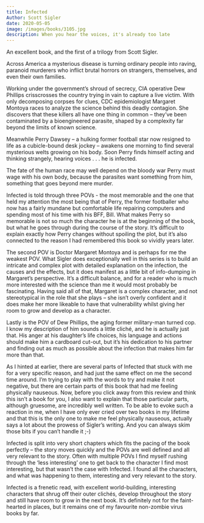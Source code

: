 ```yaml
---
title: Infected
Author: Scott Sigler
date: 2020-05-05
image: /images/books/3105.jpg
description: When you hear the voices, it's already too late
---
```


An excellent book, and the first of a trilogy from Scott Sigler.

Across America a mysterious disease is turning ordinary people into raving, paranoid murderers who inflict brutal horrors on strangers, themselves, and even their own families.

Working under the government’s shroud of secrecy, CIA operative Dew Phillips crisscrosses the country trying in vain to capture a live victim. With only decomposing corpses for clues, CDC epidemiologist Margaret Montoya races to analyze the science behind this deadly contagion. She discovers that these killers all have one thing in common – they’ve been contaminated by a bioengineered parasite, shaped by a complexity far beyond the limits of known science.

Meanwhile Perry Dawsey – a hulking former football star now resigned to life as a cubicle-bound desk jockey – awakens one morning to find several mysterious welts growing on his body. Soon Perry finds himself acting and thinking strangely, hearing voices . . . he is infected.

The fate of the human race may well depend on the bloody war Perry must wage with his own body, because the parasites want something from him, something that goes beyond mere murder.

Infected is told through three POVs - the most memorable and the one that held my attention the most being that of Perry, the former footballer who now has a fairly mundane but comfortable life repairing computers and spending most of his time with his BFF, Bill. What makes Perry so memorable is not so much the character he is at the beginning of the book, but what he goes through during the course of the story. It’s difficult to explain exactly how Perry changes without spoiling the plot, but it’s also connected to the reason I had remembered this book so vividly years later.

The second POV is Doctor Margaret Montoya and is perhaps for me the weakest POV. What Sigler does exceptionally well in this series is to build an intricate and complex plot with detailed explanation on the infection, the causes and the effects, but it does manifest as a little bit of info-dumping in Margaret’s perspective. It’s a difficult balance, and for a reader who is much more interested with the science than me it would most probably be fascinating. Having said all of that, Margaret is a complex character, and not stereotypical in the role that she plays – she isn’t overly confident and it does make her more likeable to have that vulnerability whilst giving her room to grow and develop as a character.

Lastly is the POV of Dew Phillips, the aging former military-man turned cop. I know my description of him sounds a little cliché, and he is actually just that. His anger at his daughter’s life choices, his language and actions should make him a cardboard cut-out, but it’s his dedication to his partner and finding out as much as possible about the infection that makes him far more than that.

As I hinted at earlier, there are several parts of Infected that stuck with me for a very specific reason, and had just the same effect on me the second time around. I’m trying to play with the words to try and make it not negative, but there are certain parts of this book that had me feeling physically nauseous. Now, before you click away from this review and think this isn’t a book for you, I also want to explain that those particular parts, although gruesome, are incredibly well written. To be able to evoke such a reaction in me, when I have only ever cried over two books in my lifetime and that this is the only one to make me feel physically nauseous, actually says a lot about the prowess of Sigler’s writing. And you can always skim those bits if you can’t handle it ;-)

Infected is split into very short chapters which fits the pacing of the book perfectly – the story moves quickly and the POVs are well defined and all very relevant to the story. Often with multiple POVs I find myself rushing through the ‘less interesting’ one to get back to the character I find most interesting, but that wasn’t the case with Infected. I found all the characters, and what was happening to them, interesting and very relevant to the story.

Infected is a frenetic read, with excellent world-building, interesting characters that shrug off their outer clichés, develop throughout the story and still have room to grow in the next book. It’s definitely not for the faint-hearted in places, but it remains one of my favourite non-zombie virus books by far.
